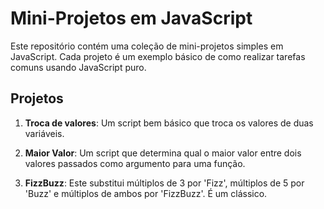 # Mini-Projetos em JavaScript

Este repositório contém uma coleção de mini-projetos simples em JavaScript. Cada projeto é um exemplo básico de como realizar tarefas comuns usando JavaScript puro.

## Projetos

1. **Troca de valores**: Um script bem básico que troca os valores de duas variáveis.

2. **Maior Valor**: Um script que determina qual o maior valor entre dois valores passados como argumento para uma função.

3. **FizzBuzz**: Este substitui múltiplos de 3 por 'Fizz', múltiplos de 5 por 'Buzz' e múltiplos de ambos por 'FizzBuzz'. É um clássico.

